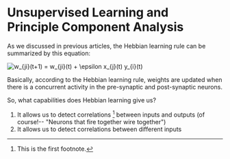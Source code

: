# Unsupervised Learning and Principle Component Analysis

As we discussed in previous articles, the Hebbian learning rule can be summarized by this equation:

<img src="https://tex.s2cms.ru/svg/w_%7Bji%7D(t%2B1)%20%3D%20w_%7Bji%7D(t)%20%2B%20%5Cepsilon%20x_%7Bj%7D(t)%20y_%7Bi%7D(t)" alt="w_{ji}(t+1) = w_{ji}(t) + \epsilon x_{j}(t) y_{i}(t)" />

Basically, according to the Hebbian learning rule, weights are updated when there is a concurrent activity in the pre-synaptic and post-synaptic neurons.

So, what capabilities does Hebbian learning give us?

1. It allows us to detect correlations [^1] between inputs and outputs (of course!-- "Neurons that fire together wire together")
2. It allows us to detect correlations between different inputs


[^1]: This is the first footnote.










